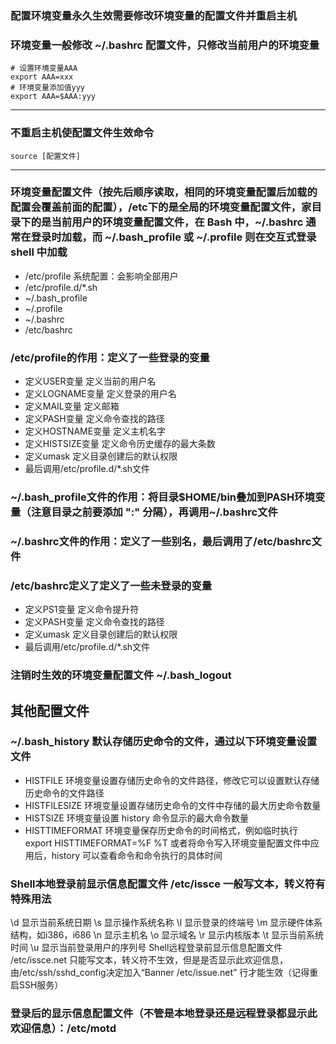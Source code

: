 ### 配置环境变量永久生效需要修改环境变量的配置文件并重启主机

### 环境变量一般修改 ~/.bashrc 配置文件，只修改当前用户的环境变量

~~~shell
# 设置环境变量AAA
export AAA=xxx
# 环境变量添加值yyy
export AAA=$AAA:yyy
~~~
---

### 不重启主机使配置文件生效命令   
~~~shell   
source [配置文件]
~~~
---
 

### 环境变量配置文件（按先后顺序读取，相同的环境变量配置后加载的配置会覆盖前面的配置），/etc下的是全局的环境变量配置文件，家目录下的是当前用户的环境变量配置文件，在 Bash 中，~/.bashrc 通常在登录时加载，而 ~/.bash_profile 或 ~/.profile 则在交互式登录 shell 中加载
- /etc/profile  系统配置：会影响全部用户
- /etc/profile.d/*.sh
- ~/.bash_profile
- ~/.profile
- ~/.bashrc
- /etc/bashrc
 

### /etc/profile的作用：定义了一些登录的变量
- 定义USER变量                   定义当前的用户名
- 定义LOGNAME变量          定义登录的用户名
- 定义MAIL变量                    定义邮箱
- 定义PASH变量                    定义命令查找的路径
- 定义HOSTNAME变量        定义主机名字
- 定义HISTSIZE变量             定义命令历史缓存的最大条数
- 定义umask                         定义目录创建后的默认权限
- 最后调用/etc/profile.d/*.sh文件 
 

### ~/.bash_profile文件的作用：将目录$HOME/bin叠加到PASH环境变量（注意目录之前要添加  ":"  分隔），再调用~/.bashrc文件

### ~/.bashrc文件的作用：定义了一些别名，最后调用了/etc/bashrc文件

### /etc/bashrc定义了定义了一些未登录的变量
- 定义PS1变量                       定义命令提升符
- 定义PASH变量                    定义命令查找的路径
- 定义umask                         定义目录创建后的默认权限
- 最后调用/etc/profile.d/*.sh文件 
 
### 注销时生效的环境变量配置文件      ~/.bash_logout

## 其他配置文件
### ~/.bash_history  默认存储历史命令的文件，通过以下环境变量设置文件
- HISTFILE 环境变量设置存储历史命令的文件路径，修改它可以设置默认存储历史命令的文件路径
- HISTFILESIZE 环境变量设置存储历史命令的文件中存储的最大历史命令数量
- HISTSIZE 环境变量设置 history 命令显示的最大命令数量
- HISTTIMEFORMAT 环境变量保存历史命令的时间格式，例如临时执行 export HISTTIMEFORMAT=%F %T 或者将命令写入环境变量配置文件中应用后，history 可以查看命令和命令执行的具体时间

### Shell本地登录前显示信息配置文件   /etc/issce  一般写文本，转义符有特殊用法

\d        显示当前系统日期
\s        显示操作系统名称
\l         显示登录的终端号
\m       显示硬件体系结构，如i386，i686
\n        显示主机名
\o        显示域名
\r         显示内核版本
\t         显示当前系统时间
\u        显示当前登录用户的序列号
Shell远程登录前显示信息配置文件   /etc/issce.net  只能写文本，转义符不生效，但是是否显示此欢迎信息，由/etc/ssh/sshd_config决定加入“Banner       /etc/issue.net” 行才能生效（记得重启SSH服务）

### 登录后的显示信息配置文件（不管是本地登录还是远程登录都显示此欢迎信息）：/etc/motd

 
